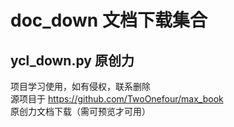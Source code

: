 # doc_down 文档下载集合
## ycl_down.py  原创力
项目学习使用，如有侵权，联系删除 <br>
源项目于 https://github.com/TwoOnefour/max_book <br>
原创力文档下载（需可预览才可用） <br>

